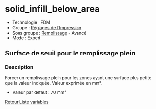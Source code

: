 # solid_infill_below_area

* Technologie : FDM
* Groupe : [Réglages de l'Impression](../print_settings/print_settings.md)
* Sous groupe : [Remplissage](../print_settings/print_settings.md#remplissage) - Avancé
* Mode : Expert

## Surface de seuil pour le remplissage plein

### Description

Forcer un remplissage plein pour les zones ayant une surface plus petite que la valeur indiquée. Valeur exprimée en mm².


* Valeur par défaut : 70 mm²

[Retour Liste variables](variable_list.md)